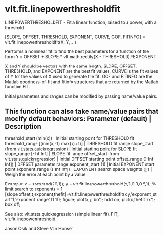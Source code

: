 # vlt.fit.linepowerthresholdfit

  LINEPOWERTHRESHOLDFIT - Fit a linear function, raised to a power, with a threshold
 
   [SLOPE, OFFSET, THRESHOLD, EXPONENT, CURVE, GOF, FITINFO] = 
       vlt.fit.linepowerthresholdfit(X, Y, ...)
 
   Performs a nonlinear fit to find the best parameters for a function of the form
   Y = OFFSET + SLOPE * vlt.math.rectify(X - THRESHOLD).^EXPONENT
 
   X and Y should be vectors with the same length. SLOPE, OFFSET, THRESHOLD, and
   EXPONENT are the best fit values.  CURVE is the fit values of Y for the values of
   X used to generate the fit. GOF and FITINFO are the Matlab goodness-of-fit
   and fitinfo structures that are returned by the Matlab function FIT.
 
   Initial parameters and ranges can be modified by passing name/value pairs.
 
  This function can also take name/value pairs that modify default behaviors:
  Parameter (default)               | Description
  ---------------------------------------------------------------------------
  threshold_start (min(x))               | Iniitial starting point for THRESHOLD fit
  threshold_range [(min(x)-1) max(x)+1)] | THRESHOLD fit range
  slope_start (from vlt.stats.quickregression)     | Initial starting point for SLOPE fit
  slope_range [-Inf Inf]                 | SLOPE fit range
  offset_start (from vlt.stats.quickregression)    | Initial OFFSET starting point
  offset_range ([-Inf Inf])              | OFFSET parameter range
  exponent_start (1)                     | Initial EXPONENT start point
  exponent_range ([-Inf Inf])            | EXPONENT search space
  weights ([])                           | Weigh the error at each point by a value
  
 
  Example:
      x = sort(rand(20,1));
      y = vlt.fit.linepowerthreshold(x,3,0.3,0.5,1);
         % limit search to exponents = 1
      [slope,offset,t,exponent,thefit]=vlt.fit.linepowerthresholdfit(x,y,'exponent_start',1,'exponent_range',[1 1]);
      figure;
      plot(x,y,'bo');
      hold on;
      plot(x,thefit,'rx');
      box off;
      
  See also: vlt.stats.quickregression (simple linear fit), FIT, vlt.fit.linepowerthreshold
 
  Jason Osik and Steve Van Hooser
